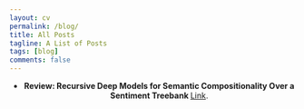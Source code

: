 ```yaml
---
layout: cv
permalink: /blog/
title: All Posts
tagline: A List of Posts
tags: [blog]
comments: false
---
```


<section>

    
  
  <p align="center">
    </p>
  <div style="text-align:center"><ul><li><strong>Review: Recursive Deep Models for Semantic Compositionality Over a
Sentiment Treebank </strong><a href=""> </a> <a href="https://medium.com/@anindyasdas/review-recursive-deep-models-for-semantic-compositionality-over-a-sentiment-treebank-221577eb488">Link</a>. </li>
 
</ul> </div>


</section>
